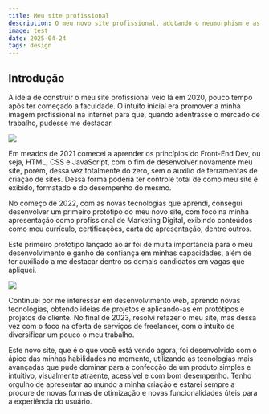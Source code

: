 ```yaml
---
title: Meu site profissional
description: O meu novo site profissional, adotando o neumorphism e as melhores práticas para manutenção.
image: test
date: 2025-04-24
tags: design
---
```


## Introdução
A ideia de construir o meu site profissional veio lá em 2020, pouco tempo após ter começado a faculdade. O intuito inicial era promover a minha imagem profissional na internet para que, quando adentrasse o mercado de trabalho, pudesse me destacar.

![](https://andremourasantos.com.br/assets/image-1-wUR_c4Fp.png)

Em meados de 2021 comecei a aprender os princípios do Front-End Dev, ou seja, HTML, CSS e JavaScript, com o fim de desenvolver novamente meu site, porém, dessa vez totalmente do zero, sem o auxílio de ferramentas de criação de sites. Dessa forma poderia ter controle total de como meu site é exibido, formatado e do desempenho do mesmo.

No começo de 2022, com as novas tecnologias que aprendi, consegui desenvolver um primeiro protótipo do meu novo site, com foco na minha apresentação como profissional de Marketing Digital, exibindo conteúdos como meu currículo, certificações, carta de apresentação, dentre outros.

Este primeiro protótipo lançado ao ar foi de muita importância para o meu desenvolvimento e ganho de confiança em minhas capacidades, além de ter auxiliado a me destacar dentro os demais candidatos em vagas que apliquei.

![](https://andremourasantos.com.br/assets/image-2-76Zslity.png)

Continuei por me interessar em desenvolvimento web, aprendo novas tecnologias, obtendo ideias de projetos e aplicando-as em protótipos e projetos de cliente. No final de 2023, resolvi refazer o meu site, mas dessa vez com o foco na oferta de serviços de freelancer, com o intuito de diversificar um pouco o meu trabalho.

Este novo site, que é o que você está vendo agora, foi desenvolvido com o ápice das minhas habilidades no momento, utilizando as tecnologias mais avançadas que pude dominar para a confecção de um produto simples e intuitivo, visualmente atraente, acessível e com bom desempenho. Tenho orgulho de apresentar ao mundo a minha criação e estarei sempre a procure de novas formas de otimização e novas funcionalidades úteis para a experiência do usuário.